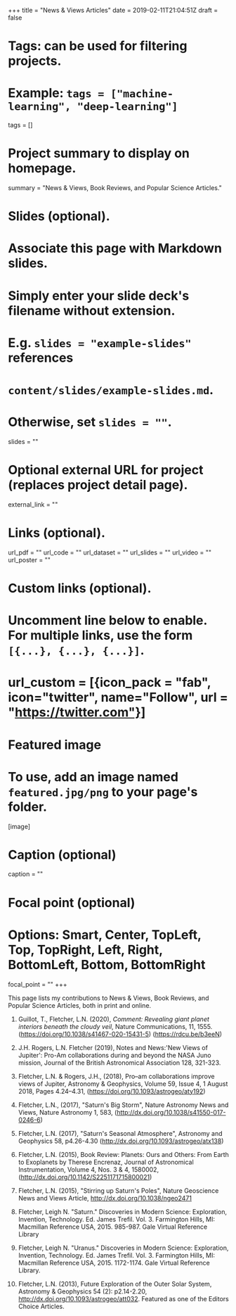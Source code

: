 +++
title = "News & Views Articles"
date = 2019-02-11T21:04:51Z
draft = false

# Tags: can be used for filtering projects.
# Example: `tags = ["machine-learning", "deep-learning"]`
tags = []

# Project summary to display on homepage.
summary = "News & Views, Book Reviews, and Popular Science Articles."

# Slides (optional).
#   Associate this page with Markdown slides.
#   Simply enter your slide deck's filename without extension.
#   E.g. `slides = "example-slides"` references
#   `content/slides/example-slides.md`.
#   Otherwise, set `slides = ""`.
slides = ""

# Optional external URL for project (replaces project detail page).
external_link = ""

# Links (optional).
url_pdf = ""
url_code = ""
url_dataset = ""
url_slides = ""
url_video = ""
url_poster = ""

# Custom links (optional).
#   Uncomment line below to enable. For multiple links, use the form `[{...}, {...}, {...}]`.
# url_custom = [{icon_pack = "fab", icon="twitter", name="Follow", url = "https://twitter.com"}]

# Featured image
# To use, add an image named `featured.jpg/png` to your page's folder.
[image]
  # Caption (optional)
  caption = ""

  # Focal point (optional)
  # Options: Smart, Center, TopLeft, Top, TopRight, Left, Right, BottomLeft, Bottom, BottomRight
  focal_point = ""
+++

This page lists my contributions to News & Views, Book Reviews, and Popular Science Articles, both in print and online.

1. Guillot, T., Fletcher, L.N. (2020), *Comment:  Revealing giant planet interiors beneath the cloudy veil*, Nature Communications, 11, 1555. (https://doi.org/10.1038/s41467-020-15431-5) (https://rdcu.be/b3eeN)

1. J.H. Rogers, L.N. Fletcher (2019), Notes and News:'New Views of Jupiter': Pro-Am collaborations during and beyond the NASA Juno mission, Journal of the British Astronomical Association 128, 321-323.

1. Fletcher, L.N. & Rogers, J.H., (2018), Pro–am collaborations improve views of Jupiter,  Astronomy & Geophysics, Volume 59, Issue 4, 1 August 2018, Pages 4.24–4.31, (https://doi.org/10.1093/astrogeo/aty192)

1. Fletcher, L.N., (2017), "Saturn's Big Storm", Nature Astronomy News and Views, Nature Astronomy 1, 583, (http://dx.doi.org/10.1038/s41550-017-0246-6)

1. Fletcher, L.N. (2017), "Saturn's Seasonal Atmosphere", Astronomy and Geophysics 58, p4.26-4.30 (http://dx.doi.org/10.1093/astrogeo/atx138)

1. Fletcher, L.N. (2015), Book Review: Planets:  Ours and Others:  From Earth to Exoplanets by Therese Encrenaz, Journal of Astronomical Instrumentation, Volume 4, Nos. 3 & 4, 1580002, (http://dx.doi.org/10.1142/S2251171715800021)

1. Fletcher, L.N. (2015), "Stirring up Saturn's Poles", Nature Geoscience News and Views Article, http://dx.doi.org/10.1038/ngeo2471

1. Fletcher, Leigh N. "Saturn." Discoveries in Modern Science: Exploration, Invention, Technology. Ed. James Trefil. Vol. 3. Farmington Hills, MI: Macmillan Reference USA, 2015. 985-987. Gale Virtual Reference Library

1. Fletcher, Leigh N. "Uranus." Discoveries in Modern Science: Exploration, Invention, Technology. Ed. James Trefil. Vol. 3. Farmington Hills, MI: Macmillan Reference USA, 2015. 1172-1174. Gale Virtual Reference Library.

1. Fletcher, L.N. (2013), Future Exploration of the Outer Solar System, Astronomy & Geophysics 54 (2): p2.14-2.20, http://dx.doi.org/10.1093/astrogeo/att032.  Featured as one of the Editors Choice Articles.
